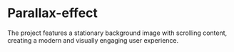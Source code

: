 # Parallax-effect
The project features a stationary background image with scrolling content, creating a modern and visually engaging user experience.
